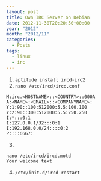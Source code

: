 ```yaml
---
layout: post
title: Own IRC Server on Debian
date: 2012-11-30T20:20:50+00:00
year: "2012"
month: "2012/11"
categories:
  - Posts
tags:
  - linux
  - irc
---
```


1. `aptitude install ircd-irc2`
2. `nano /etc/ircd/ircd.conf`

```
M:irc.<HOSTNAME>::<COUNTRY>::000A
A:<NAME>:<EMAIL>::<COMPANYNAME>:
Y:1:90::100:512000:5.5:100.100
Y:2:90::300:512000:5.5:250.250
I:*:::0:1
I:127.0.0.1/32:::0:1
I:192.168.0.0/24::::0:2
P::::6667:
```

3.

```
nano /etc/ircd/ircd.motd
Your welcome text
```

4. `/etc/init.d/ircd restart`
